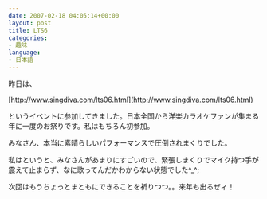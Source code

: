```yaml
---
date: 2007-02-18 04:05:14+00:00
layout: post
title: LTS6
categories:
- 趣味
language:
- 日本語
---
```


昨日は、

[http://www.singdiva.com/lts06.html](http://www.singdiva.com/lts06.html)

というイベントに参加してきました。日本全国から洋楽カラオケファンが集まる年に一度のお祭りです。私はもちろん初参加。

みなさん、本当に素晴らしいパフォーマンスで圧倒されまくりでした。

私はというと、みなさんがあまりにすごいので、緊張しまくりでマイク持つ手が震えて止まらず、なに歌ってんだかわからない状態でした^_^;

次回はもうちょっとまともにできることを祈りつつ。。来年も出るぜィ！
